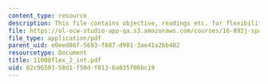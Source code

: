 ```yaml
---
content_type: resource
description: This file contains objective, readings etc. for flexibility.
file: https://ol-ocw-studio-app-qa.s3.amazonaws.com/courses/16-892j-space-system-architecture-and-design-fall-2004/02c9650358d1f50df0136a035f06bc19_11000flex_2_int.pdf
file_type: application/pdf
parent_uid: e0eed86f-5693-f887-d901-3ae41a2bb482
resourcetype: Document
title: 11000flex_2_int.pdf
uid: 02c96503-58d1-f50d-f013-6a035f06bc19
---
```

